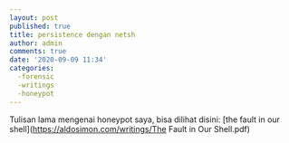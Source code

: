 ```yaml
---
layout: post
published: true
title: persistence dengan netsh
author: admin
comments: true
date: '2020-09-09 11:34'
categories:
  -forensic
  -writings
  -honeypot
---
```

Tulisan lama mengenai honeypot saya, bisa dilihat disini:
[the fault in our shell](https://aldosimon.com/writings/The Fault in Our Shell.pdf)
